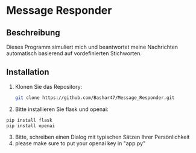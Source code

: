 # Message Responder

## Beschreibung
Dieses Programm simuliert mich und beantwortet meine Nachrichten automatisch basierend auf vordefinierten Stichworten.
## Installation
1. Klonen Sie das Repository:
   ```bash
   git clone https://github.com/Bashar47/Message_Responder.git
2. Bitte installieren Sie flask und openai:
```bash
pip install flask
pip install openai
```
3. Bitte, schreiben einen Dialog mit typischen Sätzen Ihrer Persönlichkeit
4. please make sure to put your openai key in "app.py"